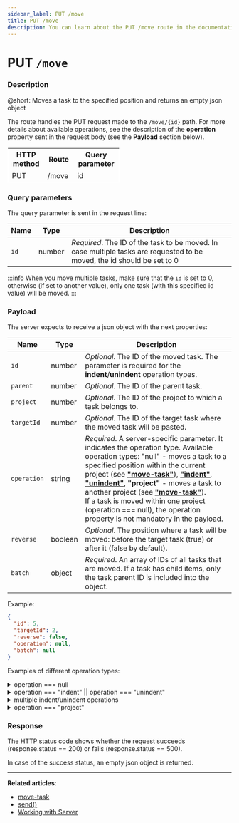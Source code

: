 ```yaml
---
sidebar_label: PUT /move
title: PUT /move
description: You can learn about the PUT /move route in the documentation of the DHTMLX JavaScript To Do List library. Browse developer guides and API reference, try out code examples and live demos, and download a free 30-day evaluation version of DHTMLX To Do List.
---
```


# PUT `/move`

### Description

@short: Moves a task to the specified position and returns an empty json object

The route handles the PUT request made to the `/move/{id}` path.
For more details about available operations, see the description of the **operation** property sent in the request body (see the **Payload** section below).

<table style="border: 1px solid white; border-collapse: collapse; width:50%">
<thead style="border: 1px solid white; border-collapse: collapse;">
<th style="width:25%">HTTP method</th>
<th style="width:25%">Route</th>
<th style="width:25%">Query parameter</th>
</thead>
<tbody style="border: 1px solid white; border-collapse: collapse">
<tr>
<td>PUT</td>
<td>/move</td>
<td>id</td>
</tr>
</tbody>
</table>

### Query parameters

The query parameter is sent in the request line:

| Name       | Type        | Description |
| ---------- | ----------- | ----------- |
| `id`       |  number     | *Required*. The ID of the task to be moved. In case multiple tasks are requested to be moved, the id should be set to 0 |

:::info
When you move multiple tasks, make sure that the `id` is set to 0, otherwise (if set to another value), only one task (with this specified id value) will be moved.
:::

### Payload

The server expects to receive a json object with the next properties:

| Name       | Type        | Description |
| ---------- | ----------- | ----------- |
| `id`       | number      |*Optional*. The ID of the moved task. The parameter is required for the **indent**/**unindent** operation types.|
| `parent`   |  number     | *Optional*. The ID of the parent task.|
| `project`  |  number     | *Optional*. The ID of the project to which a task belongs to.|
| `targetId` |  number     | *Optional*. The ID of the target task where the moved task will be pasted.|
| `operation`|  string     | *Required*. A server-specific parameter. It indicates the operation type. Available operation types: "null" - moves a task to a specified position within the current project (see [**"move-task"**](api/methods/movetask_method.md)), [**"indent"**](api/methods/indenttask_method.md), [**"unindent"**](api/methods/unindenttask_method.md), **"project"** - moves a task to another project (see [**"move-task"**](api/methods/movetask_method.md)).<br/>If a task is moved within one project (operation === null), the operation property is not mandatory in the payload.|
| `reverse`       | boolean   | *Optional*. The position where a task will be moved: before the target task (true) or after it (false by default).|
| `batch`       |  object  | *Required*. An array of IDs of all tasks that are moved. If a task has child items, only the task parent ID is included into the object.|

Example:

~~~json
{
  "id": 5,
  "targetId": 2,
  "reverse": false,
  "operation": null,
  "batch": null
}
~~~

Examples of different operation types:

<details>
  <summary>operation === null </summary>
  In case one task is moved within the current project, its ID is sent in the request line and other properties are sent in the request body.<br/> If a task is moved within one project, the operation property is not mandatory in the payload.

  Payload example:

~~~json
{
  "targetId": 1,
  "reverse": true,
  "batch": null
}
~~~

To move multiple tasks within the same project:
- In the request line, set the task ID value to 0
- In the request body, add the **batch** property that contains IDs of tasks to be moved
- Add other necessary properties in the request body

Payload example:

~~~json
{
  "targetId": 1,
  "reverse": true,
  "batch": [1, 2, 3]
}
~~~
</details>  

<details>
  <summary>operation === "indent" || operation === "unindent" </summary>
   In case the request is sent for one **indent/unindent** operation, the task ID is sent in the request line and other task properties are sent in the request body.

   Example:

    ~~~json
    {
      "parent": 2,
      "targetId": 2,
      "operation": "indent"
    }
    ~~~
</details>
  
<details>
  <summary>multiple indent/unindent operations</summary>

In case the request is sent to indent or unindent multiple tasks, the **ID** value in the request line is set to 0, each task ID with other parameters should be listed in the **opbatch** array of task objects.

In other words, to move multiple tasks, a json object in the request body should contain the **opbatch** array of tasks objects with the operations data.

Example:

~~~json
{
  "opbatch": [
    {
      "id": 1,
      "parent": 3,
      "targetId": 3,
      "operation": "indent"
    },
    {
      "id": 53,
      "parent": 3,
      "targetId": 3,
      "operation": "indent"
    }
  ]
}

~~~

</details>

<details>

<summary>operation === "project"</summary>

  To move one task to another project:

  - Send the task ID as a query parameter in the request line<br/>
    OR<br/>
    Set this query parameter to 0 and add the task ID as the value of the **batch** property in the request body
  - In the request body:
    - Set the **operation** property value to **project**
    - Add the value of the **project** property which is the ID of a project where a task is moved
    - Add the task ID as the value of the **batch** property if the ID is set to 0 in the request line

  Example:

~~~json
    {
    "project": 2,
    "operation": "project",
    "batch": [3]
    }
~~~

  If multiple tasks are moved to another project, the **ID** value in the request line is set to 0, and all tasks IDs are specified in the **batch** array.<br/> 
  If you move a task with child items, only the ID of its parent is specified in the **batch** array.<br/>
  The **batch** property can contain any number of tasks IDs.

  Example:

~~~json
  {
    "project": 2,
    "operation": "project",
    "batch": [3, 5, 8, 9]
  }
~~~

</details>

### Response

The HTTP status code shows whether the request succeeds (response.status == 200) or fails (response.status == 500).

In case of the success status, an empty json object is returned.

---

**Related articles**:
- [move-task](api/events/movetask_event.md)
- [send()](api/rest_api/methods/send_method.md)
- [Working with Server](guides/working_with_server.md)
